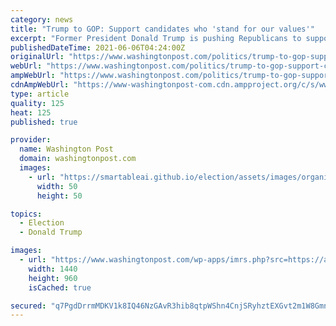 ```yaml
---
category: news
title: "Trump to GOP: Support candidates who 'stand for our values'"
excerpt: "Former President Donald Trump is pushing Republicans to support those candidates who share his values in next year’s midterm elections as he launches a new more active phase of his post presidency"
publishedDateTime: 2021-06-06T04:24:00Z
originalUrl: "https://www.washingtonpost.com/politics/trump-to-gop-support-candidates-who-stand-for-our-values/2021/06/05/df2a2e44-c661-11eb-89a4-b7ae22aa193e_story.html"
webUrl: "https://www.washingtonpost.com/politics/trump-to-gop-support-candidates-who-stand-for-our-values/2021/06/05/df2a2e44-c661-11eb-89a4-b7ae22aa193e_story.html"
ampWebUrl: "https://www.washingtonpost.com/politics/trump-to-gop-support-candidates-who-stand-for-our-values/2021/06/05/df2a2e44-c661-11eb-89a4-b7ae22aa193e_story.html?outputType=amp"
cdnAmpWebUrl: "https://www-washingtonpost-com.cdn.ampproject.org/c/s/www.washingtonpost.com/politics/trump-to-gop-support-candidates-who-stand-for-our-values/2021/06/05/df2a2e44-c661-11eb-89a4-b7ae22aa193e_story.html?outputType=amp"
type: article
quality: 125
heat: 125
published: true

provider:
  name: Washington Post
  domain: washingtonpost.com
  images:
    - url: "https://smartableai.github.io/election/assets/images/organizations/washingtonpost.com-50x50.jpg"
      width: 50
      height: 50

topics:
  - Election
  - Donald Trump

images:
  - url: "https://www.washingtonpost.com/wp-apps/imrs.php?src=https://arc-anglerfish-washpost-prod-washpost.s3.amazonaws.com/public/JVUMZGGGNAI6XCNEW6XCFKQZHY.jpg&w=1440"
    width: 1440
    height: 960
    isCached: true

secured: "q7PgdDrrmMDKV1k8IQ46NzGAvR3hib8qtpWShn4CnjSRyhztEXGvt2m1W8Gmn4yb7NvwlzsM3M0jpP1u4KuLWbukqvwbMVFYuTSg2qhKCW8cGGekhIBup7ZH9JCvy2zrMUPzhyhgqW/lqDGgfSz3K/USsUqV/18YkcToKpwSw2w4Dyf+V7D5HXr1J+jwPC34o+ZsU89Sz9EThYez5/rl5fY7sj/P1WPyN1cVoIrdHyusfXHA+O84P88icAgvD+YK1IRJxfoGC4/Tb1oP2xIxwrpQQWhUZl/+W7UJH24FjnyLOieyye1vXw+Bm2mpel0k7uhc+WAPOrbLwX3CazxLPd/MsnWo2w6p8X90AXstaOo=;gsaYSBOKYwP3yuOaJ+/AbQ=="
---
```


